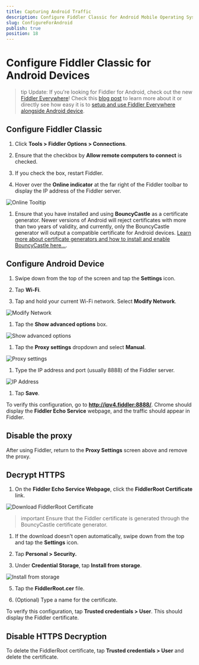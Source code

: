 ```yaml
---
title: Capturing Android Traffic
description: Configure Fiddler Classic for Android Mobile Operating System
slug: ConfigureForAndroid
publish: true
position: 18
---
```


Configure Fiddler Classic for Android Devices
================================================


>tip Update: If you're looking for Fiddler for Android, check out the new [Fiddler Everywhere](https://www.telerik.com/fiddler/fiddler-everywhere)! Check this [blog post](https://www.telerik.com/blogs/new-release-fiddler-everywhere-3) to learn more about it or directly see how easy it is to [setup and use Fiddler Everywhere alongside Android device](https://docs.telerik.com/fiddler-everywhere/traffic/configure-android).

Configure Fiddler Classic
-----------------

1. Click **Tools > Fiddler Options > Connections**.

1. Ensure that the checkbox by **Allow remote computers to connect** is checked. 

1. If you check the box, restart Fiddler.

1. Hover over the **Online indicator** at the far right of the Fiddler toolbar to display the IP address of the Fiddler server.

 ![Online Tooltip][1]

1. Ensure that you have installed and using **BouncyCastle** as a certificate generator. Newer versions of Android will reject certificates with more than two years of validity, and currently, only the BouncyCastle generator will output a compatible certificate for Android devices. [Learn more about certificate generators and how to install and enable BouncyCastle here...](https://www.telerik.com/blogs/understanding-fiddler-certificate-generators).


Configure Android Device
----------------------

1. Swipe down from the top of the screen and tap the **Settings** icon.

1. Tap **Wi-Fi**.

1. Tap and hold your current Wi-Fi network. Select **Modify Network**.

 ![Modify Network][2]

1. Tap the **Show advanced options** box.

 ![Show advanced options][3]

1. Tap the **Proxy settings** dropdown and select **Manual**.

 ![Proxy settings][4]

1. Type the IP address and port (usually 8888) of the Fiddler server.

 ![IP Address][5]

1. Tap **Save**.

To verify this configuration, go to **http://ipv4.fiddler:8888/**. Chrome should display the **Fiddler Echo Service** webpage, and the traffic should appear in Fiddler.

Disable the proxy
-----------------

After using Fiddler, return to the **Proxy Settings** screen above and remove the proxy.


Decrypt HTTPS
-------------

1. On the **Fiddler Echo Service Webpage**, click the **FiddlerRoot Certificate** link.

 ![Download FiddlerRoot Certificate][6]

 >important Ensure that the Fiddler certificate is generated through the BouncyCastle certificate generator.

1. If the download doesn't open automatically, swipe down from the top and tap the **Settings** icon.

1. Tap **Personal > Security.** 

1. Under **Credential Storage**, tap **Install from storage**. 

 ![Install from storage][7]

5. Tap the **FiddlerRoot.cer** file. 

6. (Optional) Type a name for the certificate.

To verify this configuration, tap **Trusted credentials > User**. This should display the Fiddler certificate.

Disable HTTPS Decryption
------------------------

To delete the FiddlerRoot certificate, tap **Trusted credentials > User** and delete the certificate.

[1]: ../../images/ConfigureForAndroid/OnlineTooltip.png
[2]: ../../images/ConfigureForAndroid/ModifyNetwork.png
[3]: ../../images/ConfigureForAndroid/ShowAdvancedOptions.png
[4]: ../../images/ConfigureForAndroid/ProxySettings.png
[5]: ../../images/ConfigureForAndroid/IPAddress.png
[6]: ../../images/ConfigureForAndroid/DownloadFiddlerRootCert.png
[7]: ../../images/ConfigureForAndroid/InstallFromStorage.png
